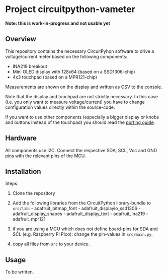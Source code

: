 Project circuitpython-vameter
=============================

**Note: this is work-in-progress and not usable yet**

Overview
--------

This repository contains the necessary CircuitPyhon software to drive a
voltage/current meter based on the following components:

  - INA219 breakout
  - Mini OLED display with 128x64 (based on a SSD1306-chip)
  - 4x3 touchpad (based on a MPR121-chip)

Measurements are shown on the display and written as CSV to the
console.

Note that the display and touchpad are not strictly necessary. In
this case (i.e. you only want to measure voltage/current)
you have to change configuration values directly within the source-code.

If you want to use other components (especially a bigger display or
knobs and buttons instead of the touchpad) you should read the
[porting guide](porting.md).


Hardware
--------

All components use I2C. Connect the respective SDA, SCL, Vcc and GND
pins with the relevant pins of the MCU.


Installation
------------

Steps:

  1. Clone the repository

  2. Add the following libraries from the CircuitPython library-bundle to
`    src/lib`:
    - adafruit_bitmap_font
    - adafruit_displayio_ssd1306
    - adafruit_display_shapes
    - adafruit_display_text
    - adafruit_ina219
    - adafruit_mpr121

  3. if you are using a MCU which does not define board-pins for SDA and
     SCL (e.g. Raspberry Pi Pico): change the pin-values in `src/main.py`.

  4. copy all files from `src` to your device.


Usage
-----

To be written.
